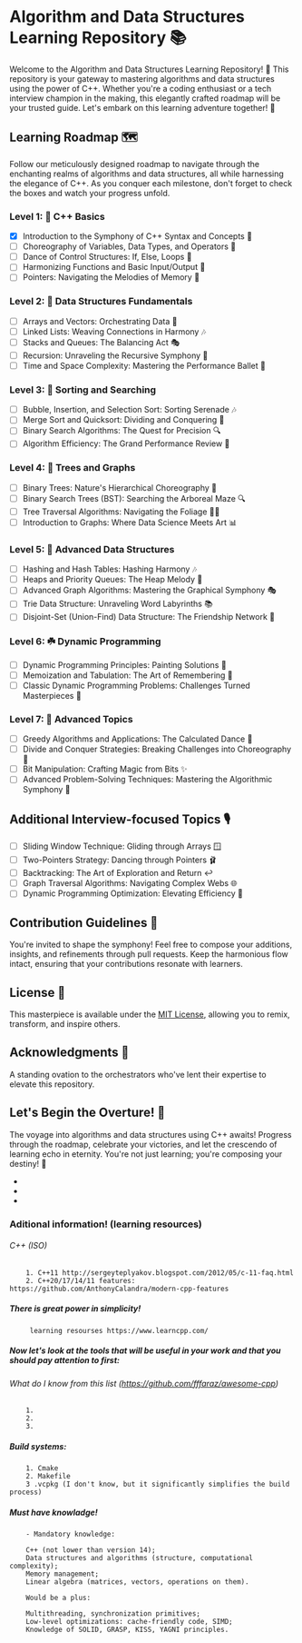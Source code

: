 # Algorithm and Data Structures Learning Repository 📚

Welcome to the Algorithm and Data Structures Learning Repository! 🌟 This repository is your gateway to mastering algorithms and data structures using the power of C++. Whether you're a coding enthusiast or a tech interview champion in the making, this elegantly crafted roadmap will be your trusted guide. Let's embark on this learning adventure together! 🚀

## Learning Roadmap 🗺️

Follow our meticulously designed roadmap to navigate through the enchanting realms of algorithms and data structures, all while harnessing the elegance of C++. As you conquer each milestone, don't forget to check the boxes and watch your progress unfold.

### Level 1: 🌱 C++ Basics
- [x] Introduction to the Symphony of C++ Syntax and Concepts 🎵
- [ ] Choreography of Variables, Data Types, and Operators 💃
- [ ] Dance of Control Structures: If, Else, Loops 🕺
- [ ] Harmonizing Functions and Basic Input/Output 🎼
- [ ] Pointers: Navigating the Melodies of Memory 🎹

### Level 2: 🌿 Data Structures Fundamentals
- [ ] Arrays and Vectors: Orchestrating Data 🎻
- [ ] Linked Lists: Weaving Connections in Harmony 🎶
- [ ] Stacks and Queues: The Balancing Act 🎭
- [ ] Recursion: Unraveling the Recursive Symphony 🎻
- [ ] Time and Space Complexity: Mastering the Performance Ballet 💃
 
### Level 3: 🍃 Sorting and Searching
- [ ] Bubble, Insertion, and Selection Sort: Sorting Serenade 🎶
- [ ] Merge Sort and Quicksort: Dividing and Conquering 🎵
- [ ] Binary Search Algorithms: The Quest for Precision 🔍
- [ ] Algorithm Efficiency: The Grand Performance Review 🎩

### Level 4: 🌳 Trees and Graphs
- [ ] Binary Trees: Nature's Hierarchical Choreography 🌲
- [ ] Binary Search Trees (BST): Searching the Arboreal Maze 🔍
- [ ] Tree Traversal Algorithms: Navigating the Foliage 🚶‍♂️
- [ ] Introduction to Graphs: Where Data Science Meets Art 📊

### Level 5: 🌺 Advanced Data Structures
- [ ] Hashing and Hash Tables: Hashing Harmony 🎶
- [ ] Heaps and Priority Queues: The Heap Melody 🎼
- [ ] Advanced Graph Algorithms: Mastering the Graphical Symphony 🎭
- [ ] Trie Data Structure: Unraveling Word Labyrinths 📚
- [ ] Disjoint-Set (Union-Find) Data Structure: The Friendship Network 🤝

### Level 6: ☘️ Dynamic Programming
- [ ] Dynamic Programming Principles: Painting Solutions 🎨
- [ ] Memoization and Tabulation: The Art of Remembering 📝
- [ ] Classic Dynamic Programming Problems: Challenges Turned Masterpieces 🧩

### Level 7: 🌟 Advanced Topics
- [ ] Greedy Algorithms and Applications: The Calculated Dance 💃
- [ ] Divide and Conquer Strategies: Breaking Challenges into Choreography 🕺
- [ ] Bit Manipulation: Crafting Magic from Bits ✨
- [ ] Advanced Problem-Solving Techniques: Mastering the Algorithmic Symphony 🎻

## Additional Interview-focused Topics 🎙️

- [ ] Sliding Window Technique: Gliding through Arrays 🪟
- [ ] Two-Pointers Strategy: Dancing through Pointers 🩰
- [ ] Backtracking: The Art of Exploration and Return ↩️
- [ ] Graph Traversal Algorithms: Navigating Complex Webs 🌐
- [ ] Dynamic Programming Optimization: Elevating Efficiency 🚀

## Contribution Guidelines 🤝

You're invited to shape the symphony! Feel free to compose your additions, insights, and refinements through pull requests. Keep the harmonious flow intact, ensuring that your contributions resonate with learners.

## License 📜

This masterpiece is available under the [MIT License](LICENSE), allowing you to remix, transform, and inspire others.

## Acknowledgments 🙌

A standing ovation to the orchestrators who've lent their expertise to elevate this repository.

## Let's Begin the Overture! 🎻

The voyage into algorithms and data structures using C++ awaits! Progress through the roadmap, celebrate your victories, and let the crescendo of learning echo in eternity. You're not just learning; you're composing your destiny! 🎼

-
-
- 

### Aditional information! (learning resources)

###### C++ (ISO)
        1. C++11 http://sergeyteplyakov.blogspot.com/2012/05/c-11-faq.html
        2. C++20/17/14/11 features: https://github.com/AnthonyCalandra/modern-cpp-features

  ##### There is great power in simplicity!
         learning resourses https://www.learncpp.com/

  ##### Now let's look at the tools that will be useful in your work and that you should pay attention to first:
  
  ###### What do I know from this list (https://github.com/fffaraz/awesome-cpp)   
        1.
        2.
        3.
  
  ##### Build systems:
        1. Cmake
        2. Makefile
        3 .vcpkg (I don't know, but it significantly simplifies the build process)

##### Must have knowladge!
 
        - Mandatory knowledge:

        C++ (not lower than version 14);
        Data structures and algorithms (structure, computational complexity);
        Memory management;
        Linear algebra (matrices, vectors, operations on them).

        Would be a plus:

        Multithreading, synchronization primitives;
        Low-level optimizations: cache-friendly code, SIMD;
        Knowledge of SOLID, GRASP, KISS, YAGNI principles.

